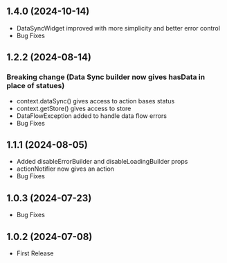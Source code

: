 ## 1.4.0 (2024-10-14)

- DataSyncWidget improved with more simplicity and better error control
- Bug Fixes

## 1.2.2 (2024-08-14)

### Breaking change (Data Sync builder now gives hasData in place of statues)

- context.dataSync() gives access to action bases status
- context.getStore() gives access to store
- DataFlowException added to handle data flow errors
- Bug Fixes

## 1.1.1 (2024-08-05)

- Added disableErrorBuilder and disableLoadingBuilder props
- actionNotifier now gives an action
- Bug Fixes

## 1.0.3 (2024-07-23)

- Bug Fixes

## 1.0.2 (2024-07-08)

- First Release
